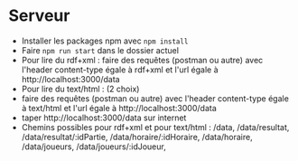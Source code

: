 # Serveur

* Installer les packages npm avec `npm install`
* Faire `npm run start` dans le dossier actuel
* Pour lire du rdf+xml : faire des requêtes (postman ou autre) avec l'header content-type égale à rdf+xml et l'url égale à http://localhost:3000/data
* Pour lire du text/html : (2 choix)
*   faire des requêtes (postman ou autre) avec l'header content-type égale à text/html et l'url égale à http://localhost:3000/data 
*   taper http://localhost:3000/data  sur internet
* Chemins possibles pour rdf+xml et pour text/html :  /data, /data/resultat, /data/resultat/:idPartie, /data/horaire/:idHoraire, /data/horaire, /data/joueurs, /data/joueurs/:idJoueur, 